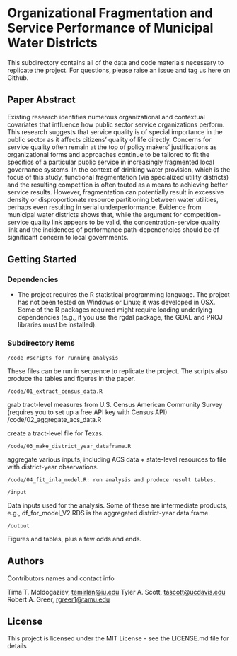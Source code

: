 # Organizational Fragmentation and Service Performance of Municipal Water Districts

This subdirectory contains all of the data and code materials necessary to replicate the project. For questions, please raise an issue and tag us here on Github.

## Paper Abstract
Existing research identifies numerous organizational and contextual covariates that influence how public sector service organizations perform. This research suggests that service quality is of special importance in the public sector as it affects citizens’ quality of life directly. Concerns for service quality often remain at the top of policy makers’ justifications as organizational forms and approaches continue to be tailored to fit the specifics of a particular public service in increasingly fragmented local governance systems. In the context of drinking water provision, which is the focus of this study, functional fragmentation (via specialized utility districts) and the resulting competition is often touted as a means to achieving better service results. However, fragmentation can potentially result in excessive density or disproportionate resource partitioning between water utilities, perhaps even resulting in serial underperformance. Evidence from municipal water districts shows that, while the argument for competition-service quality link appears to be valid, the concentration-service quality link and the incidences of performance path-dependencies should be of significant concern to local governments. 


## Getting Started

### Dependencies

* The project requires the R statistical programming language. The project has not been tested on Windows or Linux; it was developed in OSX. Some of the R packages required might require loading underlying dependencies (e.g., if you use the rgdal package, the GDAL and PROJ libraries must be installed).


### Subdirectory items
    /code #scripts for running analysis

These files can be run in sequence to replicate the project. The scripts also produce the tables and figures in the paper.

    /code/01_extract_census_data.R
    
grab tract-level measures from U.S. Census American Community Survey (requires you to set up a free API key with Census API)
    /code/02_aggregate_acs_data.R

create a tract-level file for Texas.

    /code/03_make_district_year_dataframe.R
  
aggregate various inputs, including ACS data + state-level resources to file with district-year observations.

    /code/04_fit_inla_model.R: run analysis and produce result tables.

    /input
Data inputs used for the analysis. Some of these are intermediate products, e.g., df_for_model_V2.RDS is the aggregated district-year data.frame.

    /output
Figures and tables, plus a few odds and ends.
## Authors

Contributors names and contact info

Tima T. Moldogaziev, temirlan@iu.edu
Tyler A. Scott, tascott@ucdavis.edu  
Robert A. Greer, rgreer1@tamu.edu

## License

This project is licensed under the MIT License - see the LICENSE.md file for details

